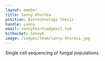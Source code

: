 ```yaml
---
layout: member
title: Sanny Khurdia
position: Biotechnology thesis
handle: sanny
email: sannykhurdia@gmail.com
bitbucket: SannyK
image: /images/team/sanny-khurdia.jpg
---
```


Single cell sequencing of fungal populations.
